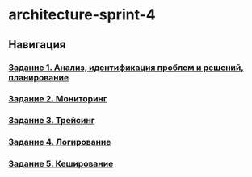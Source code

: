 # architecture-sprint-4

## Навигация

### [Задание 1. Анализ, идентификация проблем и решений, планирование](/Exc1/README.md)

### [Задание 2. Мониторинг](/Exc2/README.md)

### [Задание 3. Трейсинг](/Exc3/README.md)

### [Задание 4. Логирование](/Exc4/README.md)

### [Задание 5. Кеширование](/Exc5/README.md)